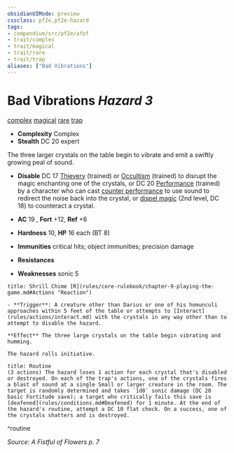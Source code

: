 ```yaml
---
obsidianUIMode: preview
cssclass: pf2e,pf2e-hazard
tags:
- compendium/src/pf2e/afof
- trait/complex
- trait/magical
- trait/rare
- trait/trap
aliases: ["Bad Vibrations"]
---
```

# Bad Vibrations *Hazard 3*  
[complex](rules/traits/complex.md)  [magical](rules/traits/magical.md)  [rare](rules/traits/rare.md)  [trap](rules/traits/trap.md)  

- **Complexity** Complex
- **Stealth** DC 20 expert  

The three larger crystals on the table begin to vibrate and emit a swiftly growing peal of sound.

- **Disable** DC 17 [Thievery](compendium/skills.md#Thievery) (trained) or [Occultism](compendium/skills.md#Occultism) (trained) to disrupt the magic enchanting one of the crystals, or DC 20 [Performance](compendium/skills.md#Performance) (trained) by a character who can cast [counter performance](compendium/spells/counter-performance.md) to use sound to redirect the noise back into the crystal, or [dispel magic](compendium/spells/dispel-magic.md) (2nd level, DC 18) to counteract a crystal.  

- **AC** 19 , **Fort** +12, **Ref** +6
- **Hardness** 10, **HP** 16 each (BT 8)
- **Immunities** critical hits; object immunities; precision damage
- **Resistances** 
- **Weaknesses** sonic 5
     
```ad-embed-ability
title: Shrill Chime [R](rules/core-rulebook/chapter-9-playing-the-game.md#Actions "Reaction")

- **Trigger**: A creature other than Darius or one of his homunculi approaches within 5 feet of the table or attempts to [Interact](rules/actions/interact.md) with the crystals in any way other than to attempt to disable the hazard.

**Effect** The three large crystals on the table begin vibrating and humming.

The hazard rolls initiative.
```

```ad-pf2-summary
title: Routine
(3 actions) The hazard loses 1 action for each crystal that's disabled or destroyed. On each of the trap's actions, one of the crystals fires a blast of sound at a single Small or larger creature in the room. The target is randomly determined and takes `1d8` sonic damage (DC 20 basic Fortitude save); a target who critically fails this save is [deafened](rules/conditions.md#Deafened) for 1 minute. At the end of the hazard's routine, attempt a DC 10 flat check. On a success, one of the crystals shatters and is destroyed.
```
^routine

*Source: A Fistful of Flowers p. 7*